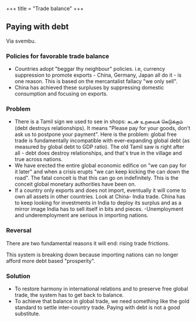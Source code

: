 +++
title = "Trade balance"
+++

## Paying with debt
Via svembu.

### Policies for favorable trade balance
- Countries adopt "beggar thy neighbour" policies. i.e, currency suppression to promote exports - China, Germany, Japan all do it - is one reason. This is based on the mercantalist fallacy "we only sell". 
- China has achieved these surpluses by suppressing domestic consumption and focusing on exports.

### Problem
- There is a Tamil sign we used to see in shops: கடன் உறவைக் கெடுக்கும் (debt destroys relationships). It means "Please pay for your goods, don't ask us to postpone your payment". Here is the problem: global free trade is fundamentally incompatible with ever-expanding global debt (as measured by global debt to GDP ratio). The old Tamil saw is right after all - debt does destroy relationships, and that's true in the village and true across nations.
- We have erected the entire global economic edifice on "we can pay for it later" and when a crisis erupts "we can keep kicking the can down the road". The fatal conceit is that this can go on indefinitely. This is the conceit global monetary authorities have been on.
- If a country only exports and does not import, eventually it will come to own all assets in other countries. Look at China- India trade. China has to keep looking for investments in India to deploy its surplus and as a mirror image India has to sell itself in bits and pieces.
-Unemployment and underemployment are serious in importing nations.

### Reversal
There are two fundamental reasons it will end: rising trade frictions. 

This system is breaking down because importing nations can no longer afford more debt based "prosperity".

### Solution
- To restore harmony in international relations and to preserve free global trade, the system has to get back to balance.
- To achieve that balance in global trade, we need something like the gold standard to settle inter-country trade. Paying with debt is not a good substitute. 